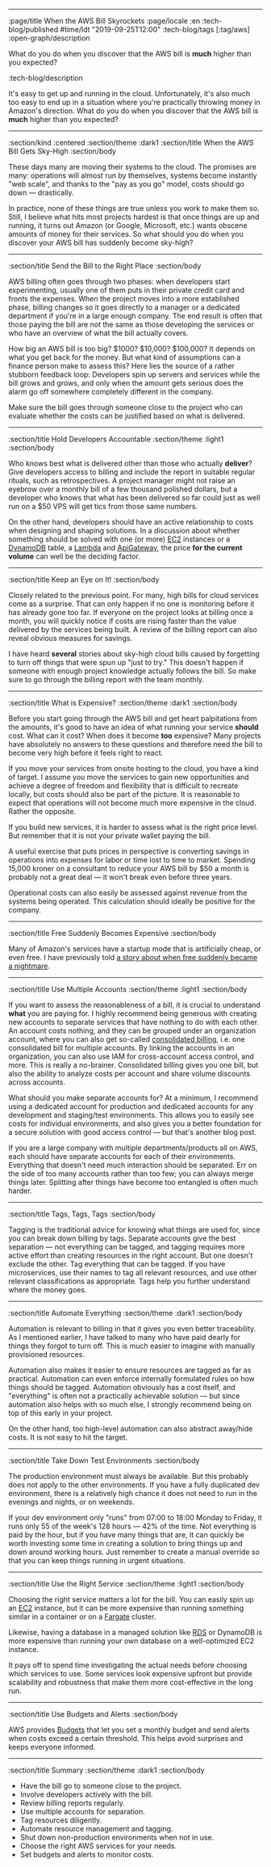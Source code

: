 --------------------------------------------------------------------------------
:page/title When the AWS Bill Skyrockets
:page/locale :en
:tech-blog/published #time/ldt "2019-09-25T12:00"
:tech-blog/tags [:tag/aws]
:open-graph/description

What do you do when you discover that the AWS bill is **much** higher than you
expected?

:tech-blog/description

It's easy to get up and running in the cloud. Unfortunately, it's also much too
easy to end up in a situation where you're practically throwing money in
Amazon's direction. What do you do when you discover that the AWS bill is
**much** higher than you expected?

--------------------------------------------------------------------------------
:section/kind :centered
:section/theme :dark1
:section/title When the AWS Bill Gets Sky-High
:section/body

These days many are moving their systems to the cloud. The promises are many:
operations will almost run by themselves, systems become instantly "web scale",
and thanks to the "pay as you go" model, costs should go down —
drastically.

In practice, none of these things are true unless you work to make them so.
Still, I believe what hits most projects hardest is that once things are up and
running, it turns out Amazon (or Google, Microsoft, etc.) wants obscene amounts
of money for their services. So what should you do when you discover your AWS
bill has suddenly become sky-high?

--------------------------------------------------------------------------------
:section/title Send the Bill to the Right Place
:section/body

AWS billing often goes through two phases: when developers start experimenting,
usually one of them puts in their private credit card and fronts the expenses.
When the project moves into a more established phase, billing changes so it goes
directly to a manager or a dedicated department if you're in a large enough
company. The end result is often that those paying the bill are not the same as
those developing the services or who have an overview of what the bill actually
covers.

How big an AWS bill is too big? $1000? $10,000? $100,000? It depends on what you
get back for the money. But what kind of assumptions can a finance person make to
assess this? Here lies the source of a rather stubborn feedback loop: Developers
spin up servers and services while the bill grows and grows, and only when the
amount gets serious does the alarm go off somewhere completely different in the
company.

Make sure the bill goes through someone close to the project who can evaluate
whether the costs can be justified based on what is delivered.

--------------------------------------------------------------------------------
:section/title Hold Developers Accountable
:section/theme :light1
:section/body

Who knows best what is delivered other than those who actually **deliver**? Give
developers access to billing and include the report in suitable regular rituals,
such as retrospectives. A project manager might not raise an eyebrow over a
monthly bill of a few thousand polished dollars, but a developer who knows that
what has been delivered so far could just as well run on a $50 VPS will get tics
from those same numbers.

On the other hand, developers should have an active relationship to costs when
designing and shaping solutions. In a discussion about whether something should
be solved with one (or more) [EC2](https://aws.amazon.com/ec2/) instances or a
[DynamoDB](https://aws.amazon.com/dynamodb/) table, a
[Lambda](https://aws.amazon.com/lambda/) and
[ApiGateway](https://aws.amazon.com/api-gateway/), the price **for the current
volume** can well be the deciding factor.

--------------------------------------------------------------------------------
:section/title Keep an Eye on It!
:section/body

Closely related to the previous point. For many, high bills for cloud services
come as a surprise. That can only happen if no one is monitoring before it has
already gone too far. If everyone on the project looks at billing once a month,
you will quickly notice if costs are rising faster than the value delivered by
the services being built. A review of the billing report can also reveal obvious
measures for savings.

I have heard **several** stories about sky-high cloud bills caused by forgetting
to turn off things that were spun up "just to try." This doesn't happen if
someone with enough project knowledge actually follows the bill. So make sure to
go through the billing report with the team monthly.

--------------------------------------------------------------------------------
:section/title What is Expensive?
:section/theme :dark1
:section/body

Before you start going through the AWS bill and get heart palpitations from the
amounts, it's good to have an idea of what running your service **should** cost.
What can it cost? When does it become **too** expensive? Many projects have
absolutely no answers to these questions and therefore need the bill to become
very high before it feels right to react.

If you move your services from onsite hosting to the cloud, you have a kind of
target. I assume you move the services to gain new opportunities and achieve a
degree of freedom and flexibility that is difficult to recreate locally, but
costs should also be part of the picture. It is reasonable to expect that
operations will not become much more expensive in the cloud. Rather the opposite.

If you build new services, it is harder to assess what is the right price level.
But remember that it is not your private wallet paying the bill.

A useful exercise that puts prices in perspective is converting savings in
operations into expenses for labor or time lost to time to market. Spending
15,000 kroner on a consultant to reduce your AWS bill by $50 a month is probably
not a great deal — it won't break even before three years.

Operational costs can also easily be assessed against revenue from the systems
being operated. This calculation should ideally be positive for the company.

--------------------------------------------------------------------------------
:section/title Free Suddenly Becomes Expensive
:section/body

Many of Amazon's services have a startup mode that is artificially cheap, or even
free. I have previously told
[a story about when free suddenly became a nightmare](/aws-free-tier/).

--------------------------------------------------------------------------------
:section/title Use Multiple Accounts
:section/theme :light1
:section/body

If you want to assess the reasonableness of a bill, it is crucial to understand
**what** you are paying for. I highly recommend being generous with creating new
accounts to separate services that have nothing to do with each other. An
account costs nothing, and they can be grouped under an organization account,
where you can also get so-called [consolidated
billing](https://docs.aws.amazon.com/awsaccountbilling/latest/aboutv2/consolidated-billing.html),
i.e. one consolidated bill for multiple accounts. By linking the accounts in an
organization, you can also use IAM for cross-account access control, and more.
This is really a no-brainer. Consolidated billing gives you one bill, but also
the ability to analyze costs per account and share volume discounts across
accounts.

What should you make separate accounts for? At a minimum, I recommend using a
dedicated account for production and dedicated accounts for any development and
staging/test environments. This allows you to easily see costs for individual
environments, and also gives you a better foundation for a secure solution with
good access control — but that's another blog post.

If you are a large company with multiple departments/products all on AWS, each
should have separate accounts for each of their environments. Everything that
doesn't need much interaction should be separated. Err on the side of too many
accounts rather than too few; you can always merge things later. Splitting after
things have become too entangled is often much harder.

--------------------------------------------------------------------------------
:section/title Tags, Tags, Tags
:section/body

Tagging is the traditional advice for knowing what things are used for, since you
can break down billing by tags. Separate accounts give the best separation —
not everything can be tagged, and tagging requires more active effort than
creating resources in the right account. But one doesn't exclude the other.
Tag everything that can be tagged. If you have microservices, use their names to
tag all relevant resources, and use other relevant classifications as
appropriate. Tags help you further understand where the money goes.

--------------------------------------------------------------------------------
:section/title Automate Everything
:section/theme :dark1
:section/body

Automation is relevant to billing in that it gives you even better traceability.
As I mentioned earlier, I have talked to many who have paid dearly for things
they forgot to turn off. This is much easier to imagine with manually provisioned
resources.

Automation also makes it easier to ensure resources are tagged as far as
practical. Automation can even enforce internally formulated rules on how things
should be tagged. Automation obviously has a cost itself, and "everything" is
often not a practically achievable solution — but since automation also helps
with so much else, I strongly recommend being on top of this early in your
project.

On the other hand, too high-level automation can also abstract away/hide costs.
It is not easy to hit the target.

--------------------------------------------------------------------------------
:section/title Take Down Test Environments
:section/body

The production environment must always be available. But this probably does not
apply to the other environments. If you have a fully duplicated dev environment,
there is a relatively high chance it does not need to run in the evenings and
nights, or on weekends.

If your dev environment only "runs" from 07:00 to 18:00 Monday to Friday, it
runs only 55 of the week's 128 hours — 42% of the time. Not everything is paid by
the hour, but if you have many things that are, it can quickly be worth investing
some time in creating a solution to bring things up and down around working
hours. Just remember to create a manual override so that you can keep things
running in urgent situations.

--------------------------------------------------------------------------------
:section/title Use the Right Service
:section/theme :light1
:section/body

Choosing the right service matters a lot for the bill. You can easily spin up
an [EC2](https://aws.amazon.com/ec2/) instance, but it can be more expensive
than running something similar in a container or on a [Fargate](https://aws.amazon.com/fargate/)
cluster.

Likewise, having a database in a managed solution like
[RDS](https://aws.amazon.com/rds/) or DynamoDB is more expensive than running
your own database on a well-optimized EC2 instance.

It pays off to spend time investigating the actual needs before choosing which
services to use. Some services look expensive upfront but provide scalability
and robustness that make them more cost-effective in the long run.

--------------------------------------------------------------------------------
:section/title Use Budgets and Alerts
:section/body

AWS provides
[Budgets](https://docs.aws.amazon.com/cost-management/latest/userguide/budgets-managing-costs.html)
that let you set a monthly budget and send alerts when costs exceed a certain
threshold. This helps avoid surprises and keeps everyone informed.

--------------------------------------------------------------------------------
:section/title Summary
:section/theme :dark1
:section/body

- Have the bill go to someone close to the project.
- Involve developers actively with the bill.
- Review billing reports regularly.
- Use multiple accounts for separation.
- Tag resources diligently.
- Automate resource management and tagging.
- Shut down non-production environments when not in use.
- Choose the right AWS services for your needs.
- Set budgets and alerts to monitor costs.

